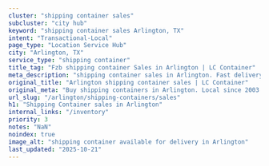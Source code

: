 ```yaml
---
cluster: "shipping container sales"
subcluster: "city hub"
keyword: "shipping container sales Arlington, TX"
intent: "Transactional-Local"
page_type: "Location Service Hub"
city: "Arlington, TX"
service_type: "shipping container"
title_tag: "Fzb shipping container Sales in Arlington | LC Container"
meta_description: "shipping container sales in Arlington. Fast delivery, competitive pricing. Serving shipping containers area. Quote ID: TP4. Call (214) 524-4168 for your free quote today."
original_title: "Arlington shipping container sales | LC Container"
original_meta: "Buy shipping containers in Arlington. Local since 2003. New & used inventory. Fast delivery. Get your free quote — call (214) 524-4168 today."
url_slug: "/arlington/shipping-containers/sales"
h1: "Shipping Container sales in Arlington"
internal_links: "/inventory"
priority: 3
notes: "NaN"
noindex: true
image_alt: "shipping container available for delivery in Arlington"
last_updated: "2025-10-21"
---
```


<!-- TODO: Add unique city/inventory copy, images, and internal links here. -->
